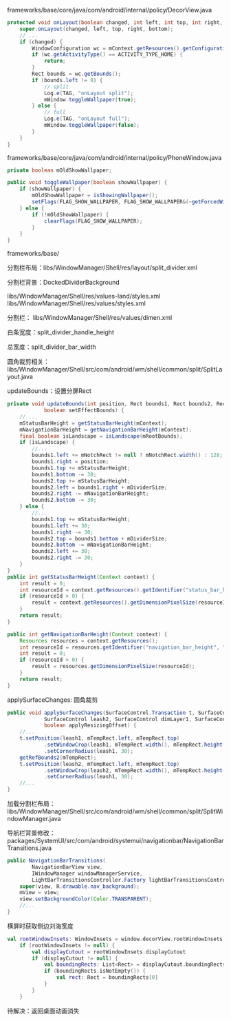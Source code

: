 frameworks/base/core/java/com/android/internal/policy/DecorView.java
```java
protected void onLayout(boolean changed, int left, int top, int right, int bottom) {
    super.onLayout(changed, left, top, right, bottom);
    // ...
    if (changed) {
        WindowConfiguration wc = mContext.getResources().getConfiguration().windowConfiguration;
        if (wc.getActivityType() == ACTIVITY_TYPE_HOME) {
            return;
        }
        Rect bounds = wc.getBounds();
        if (bounds.left != 0) {
            // split
            Log.e(TAG, "onLayout split");
            mWindow.toggleWallpaper(true);
        } else {
            // full
            Log.e(TAG, "onLayout full");
            mWindow.toggleWallpaper(false);
        }
    }
}
```
frameworks/base/core/java/com/android/internal/policy/PhoneWindow.java
```java
private boolean mOldShowWallpaper;

public void toggleWallpaper(boolean showWallpaper) {
    if (showWallpaper) {
        mOldShowWallpaper = isShowingWallpaper();
        setFlags(FLAG_SHOW_WALLPAPER, FLAG_SHOW_WALLPAPER&(~getForcedWindowFlags()));
    } else {
        if (!mOldShowWallpaper) {
            clearFlags(FLAG_SHOW_WALLPAPER);
        }
    }
}
```
frameworks/base/

分割栏布局：libs/WindowManager/Shell/res/layout/split_divider.xml

分割栏背景：DockedDividerBackground

libs/WindowManager/Shell/res/values-land/styles.xml
libs/WindowManager/Shell/res/values/styles.xml

分割栏：
libs/WindowManager/Shell/res/values/dimen.xml

白条宽度：split_divider_handle_height

总宽度：split_divider_bar_width

圆角裁剪相关：
libs/WindowManager/Shell/src/com/android/wm/shell/common/split/SplitLayout.java

updateBounds：设置分屏Rect
```java
private void updateBounds(int position, Rect bounds1, Rect bounds2, Rect dividerBounds,
            boolean setEffectBounds) {
    // ...
    mStatusBarHeight = getStatusBarHeight(mContext);
    mNavigationBarHeight = getNavigationBarHeight(mContext);
    final boolean isLandscape = isLandscape(mRootBounds);
    if (isLandscape) {
        //...
        bounds1.left += mNotchRect != null ? mNotchRect.width() : 128;
        bounds1.right = position;
        bounds1.top += mStatusBarHeight;
        bounds1.bottom -= 30;
        bounds2.top += mStatusBarHeight;
        bounds2.left = bounds1.right + mDividerSize;
        bounds2.right -= mNavigationBarHeight;
        bounds2.bottom -= 30;
    } else {
        //...
        bounds1.top += mStatusBarHeight;
        bounds1.left += 30;
        bounds1.right -= 30;
        bounds2.top = bounds1.bottom + mDividerSize;
        bounds2.bottom -= mNavigationBarHeight;
        bounds2.left += 30;
        bounds2.right -= 30;
    }
}
public int getStatusBarHeight(Context context) {
    int result = 0;
    int resourceId = context.getResources().getIdentifier("status_bar_height", "dimen", "android");
    if (resourceId > 0) {
        result = context.getResources().getDimensionPixelSize(resourceId);
    }
    return result;
}

public int getNavigationBarHeight(Context context) {
    Resources resources = context.getResources();
    int resourceId = resources.getIdentifier("navigation_bar_height", "dimen", "android");
    int result = 0;
    if (resourceId > 0) {
        result = resources.getDimensionPixelSize(resourceId);
    }
    return result;
}
```
applySurfaceChanges: 圆角裁剪
```java
public void applySurfaceChanges(SurfaceControl.Transaction t, SurfaceControl leash1,
            SurfaceControl leash2, SurfaceControl dimLayer1, SurfaceControl dimLayer2,
            boolean applyResizingOffset) {
    //...
    t.setPosition(leash1, mTempRect.left, mTempRect.top)
            .setWindowCrop(leash1, mTempRect.width(), mTempRect.height())
            .setCornerRadius(leash1, 30);
    getRefBounds2(mTempRect);
    t.setPosition(leash2, mTempRect.left, mTempRect.top)
            .setWindowCrop(leash2, mTempRect.width(), mTempRect.height())
            .setCornerRadius(leash1, 30);
    //...
}
```
加载分割栏布局：
libs/WindowManager/Shell/src/com/android/wm/shell/common/split/SplitWindowManager.java

导航栏背景修改：
packages/SystemUI/src/com/android/systemui/navigationbar/NavigationBarTransitions.java
```java
public NavigationBarTransitions(
        NavigationBarView view,
        IWindowManager windowManagerService,
        LightBarTransitionsController.Factory lightBarTransitionsControllerFactory) {
    super(view, R.drawable.nav_background);
    mView = view;
    view.setBackgroundColor(Color.TRANSPARENT);
    //...
}
```

横屏时获取侧边刘海宽度
```kotlin
val rootWindowInsets: WindowInsets = window.decorView.rootWindowInsets
    if (rootWindowInsets != null) {
        val displayCutout = rootWindowInsets.displayCutout
        if (displayCutout != null) {
            val boundingRects: List<Rect> = displayCutout.boundingRects
            if (boundingRects.isNotEmpty()) {
                val rect: Rect = boundingRects[0]
            }
        }
    }
```
待解决：返回桌面动画消失